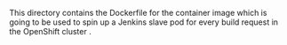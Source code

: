 This directory contains the Dockerfile for the container image which is going
to be used to spin up a Jenkins slave pod for every build request in the
OpenShift cluster .
